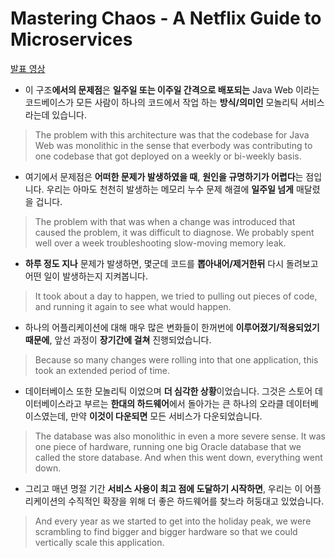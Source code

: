 # Mastering Chaos - A Netflix Guide to Microservices 
[발표 영상](https://www.youtube.com/watch?v=CZ3wIuvmHeM)

- 이 구조**에서의 문제점**은 **일주일 또는 이주일 간격으로 배포되는** Java Web 이라는 코드베이스가 모든 사람이 하나의 코드에서 작업 하는 **방식/의미인** 모놀리틱 서비스라는데 있습니다.
> The problem with this architecture was that the codebase for Java Web was monolithic in the sense that everbody was contributing to one codebase that got deployed on a weekly or bi-weekly basis.

- 여기에서 문제점은 **어떠한 문제가 발생하였을 때**, **원인을 규명하기가 어렵다**는 점입니다. 우리는 아마도 천천히 발생하는 메모리 누수 문제 해결에 **일주일 넘게** 매달렸을 겁니다. 
> The problem with that was when a change was introduced that caused the problem, it was difficult to diagnose. We probably spent well over a week troubleshooting slow-moving memory leak. 

- **하루 정도 지나** 문제가 발생하면, 몇군데 코드를 **뽑아내어/제거한뒤** 다시 돌려보고 어떤 일이 발생하는지 지켜봅니다. 
> It took about a day to happen, we tried to pulling out pieces of code, and running it again to see what would happen.

- 하나의 어플리케이션에 대해 매우 많은 변화들이 한꺼번에 **이루어졌기/적용되었기 때문에**, 앞선 과정이 **장기간에 걸쳐** 진행되었습니다.
> Because so many changes were rolling into that one application, this took an extended period of time.

- 데이터베이스 또한 모놀리틱 이었으며 **더 심각한 상황**이었습니다. 그것은 스토어 데이터베이스라고 부르는 **한대의 하드웨어**에서 돌아가는 큰 하나의 오라클 데이터베이스였는데, 만약 **이것이 다운되면** 모든 서비스가 다운되었습니다.  
> The database was also monolithic in even a more severe sense. It was one piece of hardware, running one big Oracle database that we called the store database. And when this went down, everything went down. 

- 그리고 매년 명절 기간 **서비스 사용이 최고 점에 도달하기 시작하면**, 우리는 이 어플리케이션의 수직적인 확장을 위해 더 좋은 하드웨어를 찾느라 허둥대고 있었습니다. 
> And every year as we started to get into the holiday peak, we were scrambling to find bigger and bigger hardware so that we could vertically scale this application.

